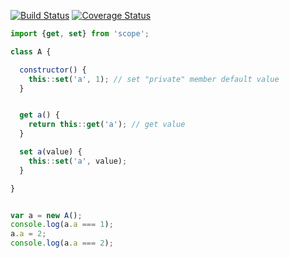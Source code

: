 [![Build Status](https://travis-ci.org/masalygin/scope.svg?branch=master)](https://travis-ci.org/masalygin/scope)
[![Coverage Status](https://coveralls.io/repos/github/masalygin/scope/badge.svg?branch=master)](https://coveralls.io/github/masalygin/scope?branch=master)


```javascript
import {get, set} from 'scope';

class A {

  constructor() {
    this::set('a', 1); // set "private" member default value
  }


  get a() {
    return this::get('a'); // get value
  }

  set a(value) {
    this::set('a', value);
  }

}


var a = new A();
console.log(a.a === 1);
a.a = 2;
console.log(a.a === 2);
```
